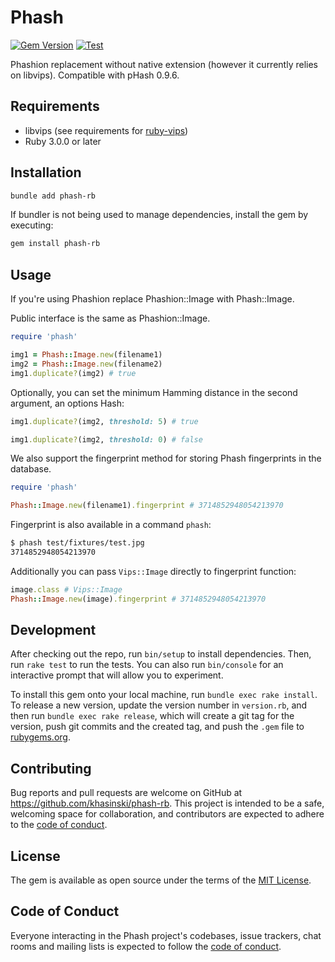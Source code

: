 # Phash

[![Gem Version](https://badge.fury.io/rb/phash-rb.svg)](https://badge.fury.io/rb/phash-rb)
[![Test](https://github.com/khasinski/phash-rb/workflows/Phash-rb/badge.svg)](https://github.com/khasinski/phash-rb/actions/workflows/main.yml)

Phashion replacement without native extension (however it currently relies on libvips). Compatible with pHash 0.9.6.

## Requirements

- libvips (see requirements for [ruby-vips](https://github.com/libvips/ruby-vips))
- Ruby 3.0.0 or later

## Installation

```bash
bundle add phash-rb
```

If bundler is not being used to manage dependencies, install the gem by executing:

```bash
gem install phash-rb
```

## Usage

If you're using Phashion replace Phashion::Image with Phash::Image.

Public interface is the same as Phashion::Image.

```ruby
require 'phash'

img1 = Phash::Image.new(filename1)
img2 = Phash::Image.new(filename2)
img1.duplicate?(img2) # true
```

Optionally, you can set the minimum Hamming distance in the second argument, an options Hash:

```ruby
img1.duplicate?(img2, threshold: 5) # true

img1.duplicate?(img2, threshold: 0) # false
```

We also support the fingerprint method for storing Phash fingerprints in the database.

```ruby
require 'phash'

Phash::Image.new(filename1).fingerprint # 3714852948054213970
```

Fingerprint is also available in a command `phash`:

```bash
$ phash test/fixtures/test.jpg
3714852948054213970
```

Additionally you can pass `Vips::Image` directly to fingerprint function:
```ruby
image.class # Vips::Image
Phash::Image.new(image).fingerprint # 3714852948054213970
```

## Development

After checking out the repo, run `bin/setup` to install dependencies. Then, run `rake test` to run the tests. You can also run `bin/console` for an interactive prompt that will allow you to experiment.

To install this gem onto your local machine, run `bundle exec rake install`. To release a new version, update the version number in `version.rb`, and then run `bundle exec rake release`, which will create a git tag for the version, push git commits and the created tag, and push the `.gem` file to [rubygems.org](https://rubygems.org).

## Contributing

Bug reports and pull requests are welcome on GitHub at https://github.com/khasinski/phash-rb. This project is intended to be a safe, welcoming space for collaboration, and contributors are expected to adhere to the [code of conduct](https://github.com/[USERNAME]/phash-rb/blob/main/CODE_OF_CONDUCT.md).

## License

The gem is available as open source under the terms of the [MIT License](https://opensource.org/licenses/MIT).

## Code of Conduct

Everyone interacting in the Phash project's codebases, issue trackers, chat rooms and mailing lists is expected to follow the [code of conduct](https://github.com/[USERNAME]/phash-rb/blob/main/CODE_OF_CONDUCT.md).
